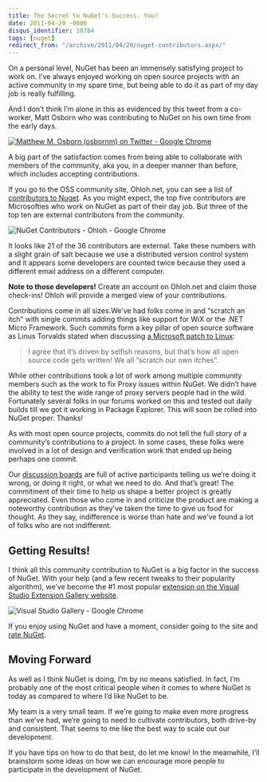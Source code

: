 ```yaml
---
title: The Secret to NuGet's Success. You!
date: 2011-04-29 -0800
disqus_identifier: 18784
tags: [nuget]
redirect_from: "/archive/2011/04/28/nuget-contributors.aspx/"
---
```


On a personal level, NuGet has been an immensely satisfying project to
work on. I’ve always enjoyed working on open source projects with an
active community in my spare time, but being able to do it as part of my
day job is really fulfilling.

And I don’t think I’m alone in this as evidenced by this tweet from a
co-worker, Matt Osborn who was contributing to NuGet on his own time
from the early days.

[![Matthew M. Osborn (osbornm) on Twitter - Google
Chrome](https://haacked.com/images/haacked_com/WindowsLiveWriter/1ba1fa2803b2_865C/Matthew%20M.%20Osborn%20(osbornm)%20on%20Twitter%20-%20Google%20Chrome_376b3d07-f7e2-4ad7-8af3-3380d8a789c1.png "Matthew M. Osborn (osbornm) on Twitter - Google Chrome")](http://twitter.com/#!/osbornm/status/63833862270238720 "Mat's Tweet")

A big part of the satisfaction comes from being able to collaborate with
members of the community, aka you, in a deeper manner than before, which
includes accepting contributions.

If you go to the OSS community site, Ohloh.net, you can see a list of
[contributors to
Nuget](https://www.ohloh.net/p/nuget/contributors "Contributors"). As
you might expect, the top five contributors are Microsofties who work on
NuGet as part of their day job. But three of the top ten are external
contributors from the community.

![NuGet Contributors - Ohloh - Google
Chrome](https://haacked.com/images/haacked_com/WindowsLiveWriter/1ba1fa2803b2_865C/NuGet%20Contributors%20-%20Ohloh%20-%20Google%20Chrome_71b4aa76-8d5f-4ca6-92ad-816459c40711.png "NuGet Contributors - Ohloh - Google Chrome")

It looks like 21 of the 36 contributors are external. Take these numbers
with a slight grain of salt because we use a distributed version control
system and it appears some developers are counted twice because they
used a different email address on a different computer.

**Note to those developers!** Create an account on Ohloh.net and claim
those check-ins! Ohloh will provide a merged view of your contributions.

Contributions come in all sizes.We’ve had folks come in and “scratch an
itch” with single commits adding things like support for WiX or the .NET
Micro Framework. Such commits form a key pillar of open source software
as Linus Torvalds stated when discussing [a Microsoft patch to
Linux](http://www.ethiopianreview.com/articles/19578 "MS patches Linux"):

> I agree that it’s driven by selfish reasons, but that’s how all open
> source code gets written! We all “scratch our own itches”.

While other contributions took a lot of work among multiple community
members such as the work to fix Proxy issues within NuGet. We didn’t
have the ability to test the wide range of proxy servers people had in
the wild. Fortunately several folks in our forums worked on this and
tested out daily builds till we got it working in Package Explorer. This
will soon be rolled into NuGet proper. Thanks!

As with most open source projects, commits do not tell the full story of
a community’s contributions to a project. In some cases, these folks
were involved in a lot of design and verification work that ended up
being perhaps one commit.

Our [discussion
boards](http://nuget.codeplex.com/discussions "Discussion Boards") are
full of active participants telling us we’re doing it wrong, or doing it
right, or what we need to do. And that’s great! The commitment of their
time to help us shape a better project is greatly appreciated. Even
those who come in and criticize the product are making a noteworthy
contribution as they’ve taken the time to give us food for thought. As
they say, indifference is worse than hate and we’ve found a lot of folks
who are not indifferent.

Getting Results!
----------------

I think all this community contribution to NuGet is a big factor in the
success of NuGet. With your help (and a few recent tweaks to their
popularity algorithm), we’ve become the \#1 most popular [extension on
the Visual Studio Extension Gallery
website](http://visualstudiogallery.msdn.microsoft.com/27077b70-9dad-4c64-adcf-c7cf6bc9970c?SRC=Home "Visual Studio Gallery").

![Visual Studio Gallery - Google
Chrome](https://haacked.com/images/haacked_com/WindowsLiveWriter/1ba1fa2803b2_865C/Visual%20Studio%20Gallery%20-%20Google%20Chrome_9c649024-c150-4b3c-bd69-ed9c253e62aa.png "Visual Studio Gallery - Google Chrome")

If you enjoy using NuGet and have a moment, consider going to the site
and [rate
NuGet](http://visualstudiogallery.msdn.microsoft.com/27077b70-9dad-4c64-adcf-c7cf6bc9970c?SRC=Home "Rate NuGet").

Moving Forward
--------------

As well as I think NuGet is doing, I’m by no means satisfied. In fact,
I’m probably one of the most critical people when it comes to where
NuGet is today as compared to where I’d like NuGet to be.

My team is a very small team. If we’re going to make even more progress
than we’ve had, we’re going to need to cultivate contributors, both
drive-by and consistent. That seems to me like the best way to scale out
our development.

If you have tips on how to do that best, do let me know! In the
meanwhile, I’ll brainstorm some ideas on how we can encourage more
people to participate in the development of NuGet.
